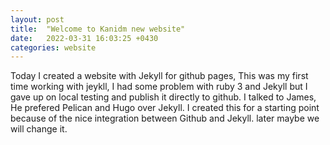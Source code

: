 ```yaml
---
layout: post
title:  "Welcome to Kanidm new website"
date:   2022-03-31 16:03:25 +0430
categories: website
---
```

Today I created a website with Jekyll for github pages, This was my first time working with jeykll, I had some problem with ruby 3 and Jekyll but I gave up on local testing and publish it directly to github.
I talked to James, He prefered Pelican and Hugo over Jekyll.
I created this for a starting point because of the nice integration between Github and Jekyll. later maybe we will change it.
